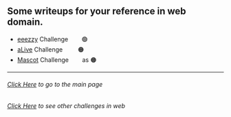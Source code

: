 ## Some writeups for your reference in web domain.

- [eeezzy](https://github.com/KLSGIT-WGCS/VishwaCTF-2023/blob/master/writeups/Web-Challenges/eeezzy.md) Challenge &nbsp;&nbsp;&nbsp;&nbsp;&nbsp;&nbsp; 🟢
- [aLive](https://github.com/KLSGIT-WGCS/VishwaCTF-2023/blob/master/writeups/Web-Challenges/aLive.md) Challenge &nbsp;&nbsp;&nbsp;&nbsp;&nbsp;&nbsp;&nbsp; 🟠
- [Mascot](https://github.com/KLSGIT-WGCS/VishwaCTF-2023/blob/master/writeups/Web-Challenges/Mascot.md) Challenge &nbsp;&nbsp;&nbsp;&nbsp;&nbsp;&nbsp; as 🟠

---

###### [Click Here](https://github.com/KLSGIT-WGCS/VishwaCTF-2023) to go to the main page

###### [Click Here](https://github.com/KLSGIT-WGCS/VishwaCTF-2023/blob/master/writeups/Web-Challenges) to see other challenges in _web_
